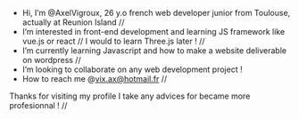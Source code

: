 -  Hi, I’m @AxelVigroux, 26 y.o french web developer junior from Toulouse, actually at Reunion Island //
-  I’m interested in front-end development and learning JS framework like vue.js or react // I would to learn Three.js later ! //
-  I’m currently learning Javascript and how to make a website deliverable on wordpress //
-  I’m looking to collaborate on any web development project ! 
-  How to reach me @vix.ax@hotmail.fr //

Thanks for visiting my profile I take any advices for became more profesionnal ! //

